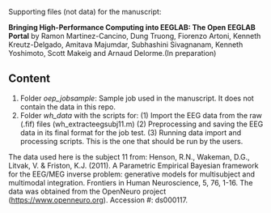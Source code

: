 
Supporting files (not data) for the manuscript: 

**Bringing High-Performance Computing into EEGLAB: The Open EEGLAB Portal** by Ramon Martinez-Cancino, Dung Truong, Fiorenzo Artoni, Kenneth Kreutz-Delgado, Amitava Majumdar, Subhashini Sivagnanam, Kenneth Yoshimoto, Scott Makeig and Arnaud Delorme.(In preparation)


## Content
1. Folder *oep_jobsample*: Sample job used in the manuscript. It does not contain the data in this repo.
2. Folder *wh_data* with the scripts for: (1) Import the EEG data from the raw (.fif) files (wh_extracteegsubj11.m)
                                          (2) Preprocessing and saving the EEG data in its final format for the job test.
                                          (3) Running data import and processing scripts. This is the one that should be run by the users.
                                          
The data used here is the subject 11 from:
Henson, R.N., Wakeman, D.G., Litvak, V. & Friston, K.J. (2011).
A Parametric Empirical Bayesian framework for the EEG/MEG inverse
problem: generative models for multisubject and multimodal integration.
Frontiers in Human Neuroscience, 5, 76, 1-16.
The data was obtained from the OpenNeuro project (https://www.openneuro.org). Accession #: ds000117.
